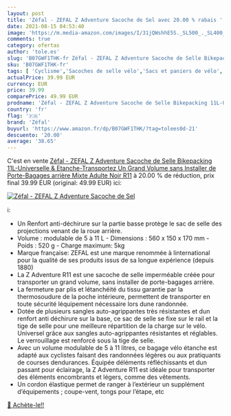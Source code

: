 ```yaml
---
layout: post
title: 'Zéfal - ZEFAL Z Adventure Sacoche de Sel avec 20.00 % rabais '
date: 2021-08-15 04:53:40
image: 'https://m.media-amazon.com/images/I/31jQWshhE5S._SL500_._SL400_.jpg'
comments: true
category: ofertas
author: 'tole.es'
slug: 'B07GWF1THK-fr Zéfal - ZEFAL Z Adventure Sacoche de Selle Bikepacking...'
sku: 'B07GWF1THK-fr'
tags: [ 'Cyclisme','Sacoches de selle vélo','Sacs et paniers de vélo','Sports et Loisirs','Vêtements et équipement de sport','zéfal','Équipement vélos et accessoires', ]
actualPrice: 39.99 EUR
currency: EUR
price: 39.99
comparePrice: 49.99 EUR
prodname: 'Zéfal - ZEFAL Z Adventure Sacoche de Selle Bikepacking 11L-Universelle & Etanche-Transportez Un Grand Volume sans Installer de Porte-Bagages arrière Mixte Adulte  Noir  R11'
country: 'fr'
flag: '🇫🇷'
brand: 'Zéfal'
buyurl: 'https://www.amazon.fr/dp/B07GWF1THK/?tag=tolees0d-21'
descuento: '20.00'
average: '38.65'
---
```


C'est en vente [Zéfal - ZEFAL Z Adventure Sacoche de Selle Bikepacking 11L-Universelle & Etanche-Transportez Un Grand Volume sans Installer de Porte-Bagages arrière Mixte Adulte  Noir  R11](https://www.amazon.fr/dp/B07GWF1THK/?tag=tolees0d-21)  à  20.00 % de réduction, prix final  39.99 EUR (original: 49.99 EUR) ici:

[![Zéfal - ZEFAL Z Adventure Sacoche de Sel](https://m.media-amazon.com/images/I/31jQWshhE5S._SL500_._SL400_.jpg)](https://www.amazon.fr/dp/B07GWF1THK/?tag=tolees0d-21)

ℹ️:

- Un Renfort anti-déchirure sur la partie basse protège le sac de selle des projections venant de la roue arrière. 
- Volume : modulable de 5 à 11 L - Dimensions : 560 x 150 x 170 mm - Poids : 520 g - Charge maximum: 5kg
- Marque française: ZEFAL est une marque renommée à linternational pour la qualité de ses produits issus de sa longue expérience (depuis 1880)
- La Z Adventure R11 est une sacoche de selle imperméable créée pour transporter un grand volume, sans installer de porte-bagages arrière.
- La fermeture par plis et létanchéité du tissu garantie par la thermosoudure de la poche intérieure, permettent de transporter en toute sécurité léquipement nécessaire lors dune randonnée.
- Dotée de plusieurs sangles auto-agrippantes très résistantes et dun renfort anti déchirure sur la base, ce sac de selle se fixe sur le rail et la tige de selle pour une meilleure répartition de la charge sur le vélo. Universel grâce aux sangles auto-agrippantes résistantes et réglables. Le verrouillage est renforcé sous la tige de selle.
- Avec un volume modulable de 5 à 11 litres, ce bagage vélo étanche est adapté aux cyclistes faisant des randonnées légères ou aux pratiquants de courses dendurances. Équipée déléments réfléchissants et dun passant pour éclairage, la Z Adventure R11 est idéale pour transporter des éléments encombrants et légers, comme des vêtements.
- Un cordon élastique permet de ranger à l’extérieur un supplément d’équipements ; coupe-vent, tongs pour l’étape, etc

[🛒 Achète-le!!](https://www.amazon.fr/dp/B07GWF1THK/?tag=tolees0d-21)
